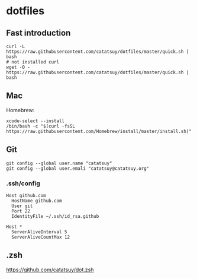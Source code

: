 dotfiles
==================================

## Fast introduction

```
curl -L https://raw.githubusercontent.com/catatsuy/dotfiles/master/quick.sh | bash
# not installed curl
wget -O - https://raw.githubusercontent.com/catatsuy/dotfiles/master/quick.sh | bash
```

## Mac

Homebrew:

```
xcode-select --install
/bin/bash -c "$(curl -fsSL https://raw.githubusercontent.com/Homebrew/install/master/install.sh)"
```

## Git

```
git config --global user.name "catatsuy"
git config --global user.emali "catatsuy@catatsuy.org"
```

### .ssh/config

```
Host github.com
  HostName github.com
  User git
  Port 22
  IdentityFile ~/.ssh/id_rsa.github

Host *
  ServerAliveInterval 5
  ServerAliveCountMax 12
```

## .zsh

https://github.com/catatsuy/dot.zsh
